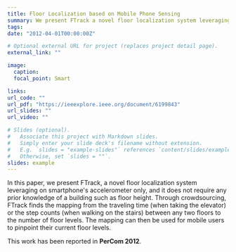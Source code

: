 ```yaml
---
title: Floor Localization based on Mobile Phone Sensing
summary: We present FTrack a novel floor localization system leveraging on smartphone's accelerometer only, and it does not require any prior knowledge of a building such as floor height.
tags:
date: "2012-04-01T00:00:00Z"

# Optional external URL for project (replaces project detail page).
external_link: ""

image:
  caption:
  focal_point: Smart

links:
url_code: ""
url_pdf: "https://ieeexplore.ieee.org/document/6199843"
url_slides: ""
url_video: ""

# Slides (optional).
#   Associate this project with Markdown slides.
#   Simply enter your slide deck's filename without extension.
#   E.g. `slides = "example-slides"` references `content/slides/example-slides.md`.
#   Otherwise, set `slides = ""`.
slides: example
---
```


In this paper, we present FTrack, a novel floor localization system leveraging on smartphone's accelerometer only, and it does not require any prior knowledge of a building such as floor height. Through crowdsourcing, FTrack finds the mapping from the traveling time (when taking the elevator) or the step counts (when walking on the stairs) between any two floors to the number of floor levels. The mapping can then be used for mobile users to pinpoint their current floor levels.

This work has been reported in **PerCom 2012**.
